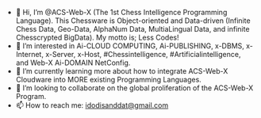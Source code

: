 - 👋 Hi, I’m @ACS-Web-X (The 1st Chess Intelligence Programming Language). This Chessware is Object-oriented and Data-driven (Infinite Chess Data, Geo-Data, AlphaNum Data, MultiaLingual Data, and infinite Chesscrypted BigData). My motto is; Less Codes!
- 👀 I’m interested in Ai-CLOUD COMPUTING, Ai-PUBLISHING, x-DBMS, x-Internet, x-Server, x-Host, #Chessintelligence, #Artificialintelligence, and Web-X Ai-DOMAIN NetConfig. 
- 🌱 I’m currently learning more about how to integrate ACS-Web-X Cloudware into MORE existing Programming Languages.
- 💞️ I’m looking to collaborate on the global proliferation of the ACS-Web-X Program.
- 📫 How to reach me: idodisanddat@gmail.com
